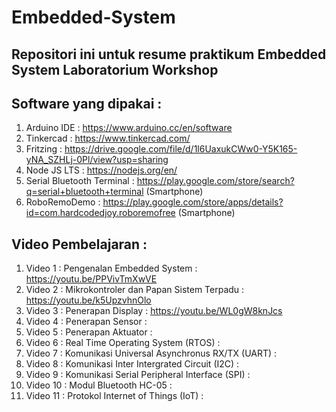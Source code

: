# Embedded-System
Repositori ini untuk resume praktikum Embedded System Laboratorium Workshop 
--------------------------------------------------------------------------

Software yang dipakai :
-----------------------
1. Arduino IDE : https://www.arduino.cc/en/software
2. Tinkercad : https://www.tinkercad.com/
3. Fritzing : https://drive.google.com/file/d/1l6UaxukCWw0-Y5K165-yNA_SZHLj-0Pl/view?usp=sharing
4. Node JS LTS : https://nodejs.org/en/
5. Serial Bluetooth Terminal : https://play.google.com/store/search?q=serial+bluetooth+terminal (Smartphone)
6. RoboRemoDemo : https://play.google.com/store/apps/details?id=com.hardcodedjoy.roboremofree (Smartphone) 


Video Pembelajaran :
--------------------
1. Video 1  : Pengenalan Embedded System                     : https://youtu.be/PPVivTmXwVE
2. Video 2  : Mikrokontroler dan Papan Sistem Terpadu        : https://youtu.be/k5UpzvhnOlo
3. Video 3  : Penerapan Display                              : https://youtu.be/WL0gW8knJcs
4. Video 4  : Penerapan Sensor                               :
5. Video 5  : Penerapan Aktuator                             :
6. Video 6  : Real Time Operating System (RTOS)              :
7. Video 7  : Komunikasi Universal Asynchronus RX/TX (UART)  :
8. Video 8  : Komunikasi Inter Intergrated Circuit (I2C)     :
9. Video 9  : Komunikasi Serial Peripheral Interface (SPI)   :
10. Video 10 : Modul Bluetooth HC-05                         :
11. Video 11 : Protokol Internet of Things (IoT)             :
